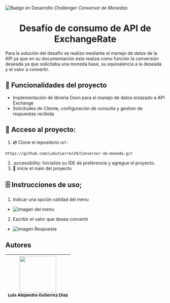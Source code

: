    ![Badge en Desarrollo](https://img.shields.io/badge/STATUS-EN%20DESAROLLO-green)
<em>Challenger Conversor de Monedas</em>
<h1 align = "center">Desafío de consumo de API de ExchangeRate</h1>
<p>Para la solución del desafío se realizo mediante el manejo de datos de la API ya que en su documentación esta realiza
como función la conversión deseada ya que solicitaba una moneda base, su equivalencia a la deseada y el valor a convertir.</p>

## 🔨 Funcionalidades del proyecto

- Implementación de libreria Gson para el manejo de datos enlazado a API Exchange 
- Solicitudes de Cliente, configuración de consulta y gestion de respuestas recibida

## 📂 Acceso al proyecto:

1. 💿 Clone el repositorio url :
```
https://github.com/LuGutierrez29/Conversor-de-moneda.git
```
2. :accessibility: Inicialize su IDE de preferencia y agregue el proyecto.
2. 🏃 inicie el main del proyecto

   
## 🗄️ Instrucciones de uso;
1. Indicar una opción validad del menu
  - ![imagen del menu](https://github.com/LuGutierrez29/Conversor-de-moneda/assets/106104927/6e6dd7e4-fe04-4af3-bee3-2fb17ec25af6)
2. Escribir el valor que desea convertir
  - ![imagen Respuesta](https://github.com/LuGutierrez29/Conversor-de-moneda/assets/106104927/0ab56d58-e1f8-4d20-99e2-146e3306af22)

## Autores
| [<img src="https://avatars.githubusercontent.com/u/106104927?s=400&u=950c769b70585cd70d74300d33c690769a022944&v=4" width=115><br><sub>Luis Alejandro Gutierrez Diaz</sub>](https://github.com/LuGutierrez29) |  
| :---: |
